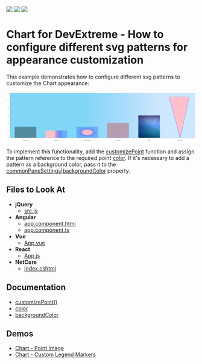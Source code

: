 <!-- default badges list -->
![](https://img.shields.io/endpoint?url=https://codecentral.devexpress.com/api/v1/VersionRange/542606441/22.1.4%2B)
[![](https://img.shields.io/badge/Open_in_DevExpress_Support_Center-FF7200?style=flat-square&logo=DevExpress&logoColor=white)](https://supportcenter.devexpress.com/ticket/details/T1118438)
[![](https://img.shields.io/badge/📖_How_to_use_DevExpress_Examples-e9f6fc?style=flat-square)](https://docs.devexpress.com/GeneralInformation/403183)
<!-- default badges end -->

# Chart for DevExtreme - How to configure different svg patterns for appearance customization

This example demonstrates how to configure different svg patterns to customize the Chart appearance:

![img.png](img.png)

To implement this functionality, add the [customizePoint](https://js.devexpress.com/Documentation/22_1/ApiReference/UI_Components/dxChart/Configuration/#customizePoint) function and assign the pattern reference to the required point [color](https://js.devexpress.com/Documentation/22_1/ApiReference/UI_Components/dxChart/Configuration/series/point/#color).
If it's necessary to add a pattern as a background color, pass it to the [commonPaneSettings|backgroundColor](https://js.devexpress.com/Documentation/22_1/ApiReference/UI_Components/dxChart/Configuration/commonPaneSettings/#backgroundColor) property.
## Files to Look At

- **jQuery**
    - [src.js](jQuery/src/src.js)
- **Angular**
    - [app.component.html](Angular/src/app/app.component.html)
    - [app.component.ts](Angular/src/app/app.component.ts)
- **Vue**
    - [App.vue](Vue/src/App.vue)
- **React**
    - [App.js](React/src/App.js)
- **NetCore**    
    - [Index.cshtml](ASP/ASP/Pages/Index.cshtml)

## Documentation

- [customizePoint()](https://js.devexpress.com/Documentation/22_1/ApiReference/UI_Components/dxChart/Configuration/#customizePoint)
- [color](https://js.devexpress.com/Documentation/22_1/ApiReference/UI_Components/dxChart/Configuration/series/point/#color)
- [backgroundColor](https://js.devexpress.com/Documentation/22_1/ApiReference/UI_Components/dxChart/Configuration/commonPaneSettings/#backgroundColor)

## Demos

- [Chart - Point Image](https://js.devexpress.com/Demos/WidgetsGallery/Demo/Charts/PointImage/jQuery/Light/)
- [Chart - Custom Legend Markers](https://js.devexpress.com/Demos/WidgetsGallery/Demo/Charts/CustomLegendMarkers/jQuery/Light/)


